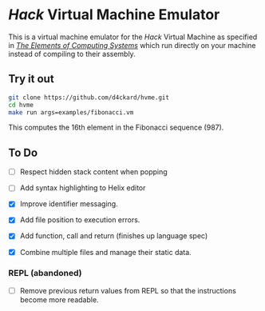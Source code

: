 # *Hack* Virtual Machine Emulator

This is a virtual machine emulator for the *Hack* Virtual
Machine as specified in [*The Elements of Computing Systems*](https://www.nand2tetris.org/)
which run directly on your machine instead of compiling to
their assembly.

## Try it out

```sh
git clone https://github.com/d4ckard/hvme.git
cd hvme
make run args=examples/fibonacci.vm
```

This computes the 16th element in the Fibonacci sequence (987).

## To Do

- [ ] Respect hidden stack content when popping

- [ ] Add syntax highlighting to Helix editor

- [x] Improve identifier messaging.

- [x] Add file position to execution errors.

- [x] Add function, call and return (finishes up language spec)

- [x] Combine multiple files and manage their static data.

### REPL (abandoned)

- [ ] Remove previous return values from REPL
      so that the instructions become more readable.
